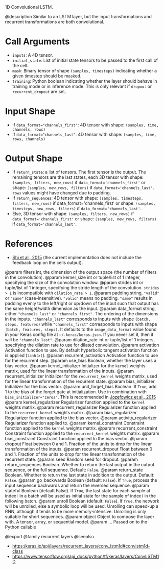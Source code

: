 1D Convolutional LSTM.

@description
Similar to an LSTM layer, but the input transformations
and recurrent transformations are both convolutional.

# Call Arguments
- `inputs`: A 4D tensor.
- `initial_state`: List of initial state tensors to be passed to the first
    call of the cell.
- `mask`: Binary tensor of shape `(samples, timesteps)` indicating whether a
    given timestep should be masked.
- `training`: Python boolean indicating whether the layer should behave in
    training mode or in inference mode.
    This is only relevant if `dropout` or `recurrent_dropout` are set.

# Input Shape
- If `data_format="channels_first"`:
    4D tensor with shape: `(samples, time, channels, rows)`
- If `data_format="channels_last"`:
    4D tensor with shape: `(samples, time, rows, channels)`

# Output Shape
- If `return_state`: a list of tensors. The first tensor is the output.
    The remaining tensors are the last states,
    each 3D tensor with shape: `(samples, filters, new_rows)` if
    `data_format='channels_first'`
    or shape: `(samples, new_rows, filters)` if
    `data_format='channels_last'`.
    `rows` values might have changed due to padding.
- If `return_sequences`: 4D tensor with shape: `(samples, timesteps,
    filters, new_rows)` if data_format='channels_first'
    or shape: `(samples, timesteps, new_rows, filters)` if
    `data_format='channels_last'`.
- Else, 3D tensor with shape: `(samples, filters, new_rows)` if
    `data_format='channels_first'`
    or shape: `(samples, new_rows, filters)` if
    `data_format='channels_last'`.

# References
- [Shi et al., 2015](http://arxiv.org/abs/1506.04214v1)
    (the current implementation does not include the feedback loop on the
    cells output).

@param filters int, the dimension of the output space (the number of filters
    in the convolution).
@param kernel_size int or tuple/list of 1 integer, specifying the size of
    the convolution window.
@param strides int or tuple/list of 1 integer, specifying the stride length
    of the convolution. `strides > 1` is incompatible with
    `dilation_rate > 1`.
@param padding string, `"valid"` or `"same"` (case-insensitive).
    `"valid"` means no padding. `"same"` results in padding evenly to
    the left/right or up/down of the input such that output has the
    same height/width dimension as the input.
@param data_format string, either `"channels_last"` or `"channels_first"`.
    The ordering of the dimensions in the inputs. `"channels_last"`
    corresponds to inputs with shape `(batch, steps, features)`
    while `"channels_first"` corresponds to inputs with shape
    `(batch, features, steps)`. It defaults to the `image_data_format`
    value found in your Keras config file at `~/.keras/keras.json`.
    If you never set it, then it will be `"channels_last"`.
@param dilation_rate int or tuple/list of 1 integers, specifying the dilation
    rate to use for dilated convolution.
@param activation Activation function to use. By default hyperbolic tangent
    activation function is applied (`tanh(x)`).
@param recurrent_activation Activation function to use for the recurrent step.
@param use_bias Boolean, whether the layer uses a bias vector.
@param kernel_initializer Initializer for the `kernel` weights matrix,
    used for the linear transformation of the inputs.
@param recurrent_initializer Initializer for the `recurrent_kernel` weights
    matrix, used for the linear transformation of the recurrent state.
@param bias_initializer Initializer for the bias vector.
@param unit_forget_bias Boolean. If `True`, add 1 to the bias of
    the forget gate at initialization.
    Use in combination with `bias_initializer="zeros"`.
    This is recommended in [Jozefowicz et al., 2015](
    http://www.jmlr.org/proceedings/papers/v37/jozefowicz15.pdf)
@param kernel_regularizer Regularizer function applied to the `kernel` weights
    matrix.
@param recurrent_regularizer Regularizer function applied to the
    `recurrent_kernel` weights matrix.
@param bias_regularizer Regularizer function applied to the bias vector.
@param activity_regularizer Regularizer function applied to.
@param kernel_constraint Constraint function applied to the `kernel` weights
    matrix.
@param recurrent_constraint Constraint function applied to the
    `recurrent_kernel` weights matrix.
@param bias_constraint Constraint function applied to the bias vector.
@param dropout Float between 0 and 1. Fraction of the units to drop for the
    linear transformation of the inputs.
@param recurrent_dropout Float between 0 and 1. Fraction of the units to drop
    for the linear transformation of the recurrent state.
@param seed Random seed for dropout.
@param return_sequences Boolean. Whether to return the last output
    in the output sequence, or the full sequence. Default: `False`.
@param return_state Boolean. Whether to return the last state in addition
    to the output. Default: `False`.
@param go_backwards Boolean (default: `False`).
    If `True`, process the input sequence backwards and return the
    reversed sequence.
@param stateful Boolean (default False). If `True`, the last state
    for each sample at index i in a batch will be used as initial
    state for the sample of index i in the following batch.
@param unroll Boolean (default: `False`).
    If `True`, the network will be unrolled,
    else a symbolic loop will be used.
    Unrolling can speed-up a RNN,
    although it tends to be more memory-intensive.
    Unrolling is only suitable for short sequences.
@param object Object to compose the layer with. A tensor, array, or sequential model.
@param ... Passed on to the Python callable

@export
@family recurrent layers
@seealso
+ <https:/keras.io/api/layers/recurrent_layers/conv_lstm1d#convlstm1d-class>
+ <https://www.tensorflow.org/api_docs/python/tf/keras/layers/ConvLSTM1D>

